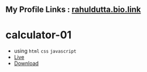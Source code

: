 ## My Profile Links : [rahuldutta.bio.link](https://rahuldutta.bio.link)


# calculator-01

  - using `html` `css` `javascript`
  - [Live](https://irahuldutta02.github.io/web-dev-projects-01/calculator-01/index.html)
  - [Download](https://minhaskamal.github.io/DownGit/#/home?url=https://github.com/irahuldutta02/web-dev-projects-01/tree/main/calculator-01)